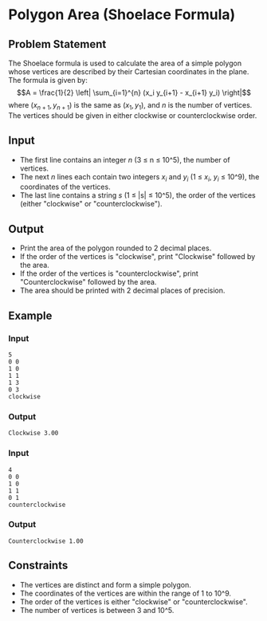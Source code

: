 # Polygon Area (Shoelace Formula)

## Problem Statement

The Shoelace formula is used to calculate the area of a simple polygon whose vertices are described by their Cartesian coordinates in the plane. The formula is given by:
$$A = \frac{1}{2} \left| \sum_{i=1}^{n} (x_i y_{i+1} - x_{i+1} y_i) \right|$$
where $(x_{n+1}, y_{n+1})$ is the same as $(x_1, y_1)$, and $n$ is the number of vertices.
The vertices should be given in either clockwise or counterclockwise order.

## Input

- The first line contains an integer $n$ (3 ≤ n ≤ 10^5), the number of vertices.
- The next $n$ lines each contain two integers $x_i$ and $y_i$ (1 ≤ $x_i$, $y_i$ ≤ 10^9), the coordinates of the vertices.
- The last line contains a string $s$ (1 ≤ |s| ≤ 10^5), the order of the vertices (either "clockwise" or "counterclockwise").

## Output

- Print the area of the polygon rounded to 2 decimal places.
- If the order of the vertices is "clockwise", print "Clockwise" followed by the area.
- If the order of the vertices is "counterclockwise", print "Counterclockwise" followed by the area.
- The area should be printed with 2 decimal places of precision.

## Example

### Input

```
5
0 0
1 0
1 1
1 3
0 3
clockwise
```

### Output

```
Clockwise 3.00
```

### Input

```
4
0 0
1 0
1 1
0 1
counterclockwise
```

### Output

```
Counterclockwise 1.00
```

## Constraints

- The vertices are distinct and form a simple polygon.
- The coordinates of the vertices are within the range of 1 to 10^9.
- The order of the vertices is either "clockwise" or "counterclockwise".
- The number of vertices is between 3 and 10^5.

